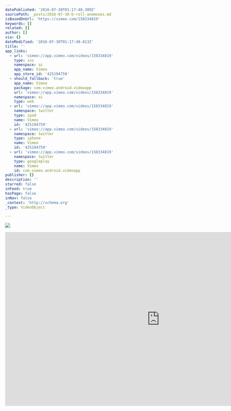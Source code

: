 ```yaml
---
datePublished: '2016-07-30T01:17:40.309Z'
sourcePath: _posts/2016-07-30-b-roll-anemones.md
isBasedOnUrl: 'https://vimeo.com/158334819'
keywords: []
related: []
author: []
via: {}
dateModified: '2016-07-30T01:17:40.013Z'
title: ''
app_links:
  - url: 'vimeo://app.vimeo.com/videos/158334819'
    type: ios
    namespace: ai
    app_name: Vimeo
    app_store_id: '425194759'
  - should_fallback: 'true'
    app_name: Vimeo
    package: com.vimeo.android.videoapp
    url: 'vimeo://app.vimeo.com/videos/158334819'
    namespace: ai
    type: web
  - url: 'vimeo://app.vimeo.com/videos/158334819'
    namespace: twitter
    type: ipad
    name: Vimeo
    id: '425194759'
  - url: 'vimeo://app.vimeo.com/videos/158334819'
    namespace: twitter
    type: iphone
    name: Vimeo
    id: '425194759'
  - url: 'vimeo://app.vimeo.com/videos/158334819'
    namespace: twitter
    type: googleplay
    name: Vimeo
    id: com.vimeo.android.videoapp
publisher: {}
description: ''
starred: false
inFeed: true
hasPage: false
inNav: false
_context: 'http://schema.org'
_type: VideoObject

---
```

![](https://the-grid-user-content.s3-us-west-2.amazonaws.com/5c5c1b05-58e8-4286-898e-5ae4dad159d9.jpg)

<iframe src="https://cdn.embedly.com/widgets/media.html?src=https%3A%2F%2Fplayer.vimeo.com%2Fvideo%2F158334819&amp;src_secure=1&amp;url=https%3A%2F%2Fvimeo.com%2F158334819&amp;image=https%3A%2F%2Fi.vimeocdn.com%2Fvideo%2F559830974_1280x720.jpg&amp;key=b7d04c9b404c499eba89ee7072e1c4f7&amp;type=text%2Fhtml&amp;schema=vimeo" width="1000" height="563" scrolling="no" frameborder="0" allowfullscreen="" style=""></iframe>